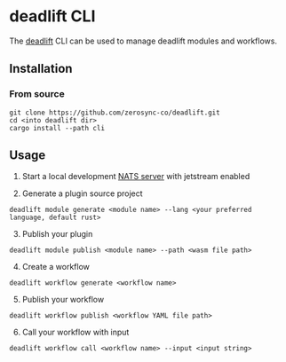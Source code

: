 # deadlift CLI

The [deadlift](https://github.com/zerosync-co/deadlift) CLI can be used to manage deadlift modules and workflows.

## Installation

### From source

```
git clone https://github.com/zerosync-co/deadlift.git
cd <into deadlift dir>
cargo install --path cli
```

## Usage

1. Start a local development [NATS server](https://docs.nats.io/running-a-nats-service/introduction/installation) with jetstream enabled

2. Generate a plugin source project

```
deadlift module generate <module name> --lang <your preferred language, default rust>
```

3. Publish your plugin

```
deadlift module publish <module name> --path <wasm file path>
```

4. Create a workflow

```
deadlift workflow generate <workflow name>
```

5. Publish your workflow

```
deadlift workflow publish <workflow YAML file path>
```

6. Call your workflow with input

```
deadlift workflow call <workflow name> --input <input string>
```
